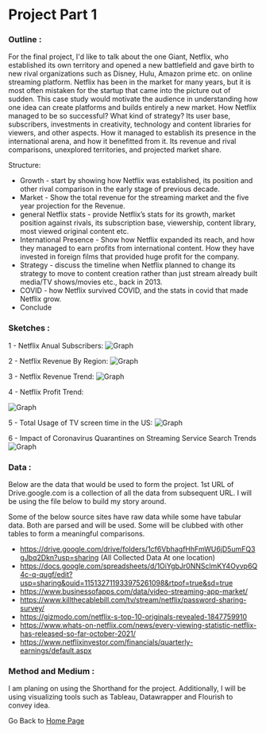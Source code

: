 # Project Part 1

### Outline : 
For the final project, I'd like to talk about the one Giant, Netflix, who established its own territory and opened a new battlefield and gave birth to new rival organizations such as Disney, Hulu, Amazon prime etc. on online streaming platform. Netflix has been in the market for many years, but it is most often mistaken for the startup that came into the picture out of sudden. This case study would motivate the audience in understanding how one idea can create platforms and builds entirely a new market. How Netflix managed to be so successful? What kind of strategy? Its user base, subscribers, investments in creativity, technology and content libraries for viewers, and other aspects. How it managed to establish its presence in the international arena, and how it benefitted from it. Its revenue and rival comparisons, unexplored territories, and projected market share.

Structure:
- Growth - start by showing how Netflix was established, its position and other rival comparison in the early stage of previous decade.
- Market - Show the total revenue for the streaming market and the five year projection for the Revenue.
- general Netflix stats - provide Netflix’s stats for its growth, market position against rivals, its subscription base, viewership, content library, most viewed original content etc.
- International Presence - Show how Netflix expanded its reach, and how they managed to earn profits from international content. How they have invested in foreign films that provided huge profit for the company.
-  Strategy - discuss the timeline when Netflix planned to change its strategy to move to content creation rather than just stream already built media/TV shows/movies etc., back in 2013.
-  COVID - how Netflix survived COVID, and the stats in covid that made Netflix grow.
-  Conclude



### Sketches :

1 - Netflix Anual Subscribers:
![Graph](/ProjectPart1-1.png)

2 - Netflix Revenue By Region:
![Graph](/ProjectPart1-2.png)


3 - Netflix Revenue Trend:
![Graph](/ProjectPart1-3.png)


4 - Netflix Profit Trend:

![Graph](/ProjectPart1-4.png)


5 - Total Usage of TV screen time in the US:
![Graph](/ProjectPart1-5.png)


6 - Impact of Coronavirus Quarantines on Streaming Service Search Trends
![Graph](/ProjectPart1-6.png)



### Data : 
Below are the data that would be used to form the project. 1st URL of Drive.google.com is a collection of all the data from subsequent URL. I will be using the file below to build my story around.

Some of the below source sites have raw data while some have tabular data. Both are parsed and will be used. Some will be clubbed with other tables to form a meaningful comparisons.

- https://drive.google.com/drive/folders/1cf6VbhagfHhFmWU6jD5umFQ3gJbq2Dkn?usp=sharing (All Collected Data At one location)
- https://docs.google.com/spreadsheets/d/1OiYgbJr0NNSclmKY4Oyvp6Q4c-q-qugf/edit?usp=sharing&ouid=115132711933975261098&rtpof=true&sd=true
- https://www.businessofapps.com/data/video-streaming-app-market/
- https://www.killthecablebill.com/tv/stream/netflix/password-sharing-survey/
- https://gizmodo.com/netflix-s-top-10-originals-revealed-1847759910
- https://www.whats-on-netflix.com/news/every-viewing-statistic-netflix-has-released-so-far-october-2021/
- https://www.netflixinvestor.com/financials/quarterly-earnings/default.aspx


### Method and Medium :

I am planing on using the Shorthand for the project. Additionally, I will be using visualizing tools such as Tableau, Datawrapper and Flourish to convey idea. 

Go Back to [Home Page](/README.md)

